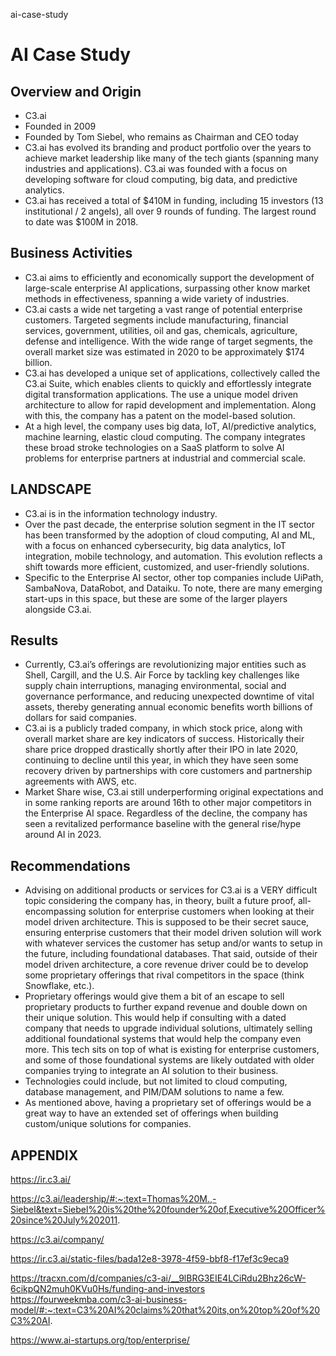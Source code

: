 ai-case-study
# AI Case Study

## Overview and Origin

-   C3.ai
-	Founded in 2009
-	Founded by Tom Siebel, who remains as Chairman and CEO today
-	C3.ai has evolved its branding and product portfolio over the years to achieve market leadership like many of the tech giants (spanning many industries and applications).  C3.ai was founded with a focus on developing software for cloud computing, big data, and predictive analytics.
-	C3.ai has received a total of $410M in funding, including 15 investors (13 institutional / 2 angels), all over 9 rounds of funding.  The largest round to date was $100M in 2018.

## Business Activities

-	C3.ai aims to efficiently and economically support the development of large-scale enterprise AI applications, surpassing other know market methods in effectiveness, spanning a wide variety of industries.
-	C3.ai casts a wide net targeting a vast range of potential enterprise customers.  Targeted segments include manufacturing, financial services, government, utilities, oil and gas, chemicals, agriculture, defense and intelligence. With the wide range of target segments, the overall market size was estimated in 2020 to be approximately $174 billion.
-	C3.ai has developed a unique set of applications, collectively called the C3.ai Suite, which enables clients to quickly and effortlessly integrate digital transformation applications.  The use a unique model driven architecture to allow for rapid development and implementation. Along with this, the company has a patent on the model-based solution. 
-	At a high level, the company uses big data, IoT, AI/predictive analytics, machine learning, elastic cloud computing.  The company integrates these broad stroke technologies on a SaaS platform to solve AI problems for enterprise partners at industrial and commercial scale.

## LANDSCAPE

-  C3.ai is in the information technology industry.
-  Over the past decade, the enterprise solution segment in the IT sector has been transformed by the adoption of cloud computing, AI and ML, with a focus on enhanced cybersecurity, big data analytics, IoT integration, mobile technology, and automation. This evolution reflects a shift towards more efficient, customized, and user-friendly solutions.
-  Specific to the Enterprise AI sector, other top companies include UiPath, SambaNova, DataRobot, and Dataiku.  To note, there are many emerging start-ups in this space, but these are some of the larger players alongside C3.ai.

## Results

-  Currently, C3.ai’s offerings are revolutionizing major entities such as Shell, Cargill, and the U.S. Air Force by tackling key challenges like supply chain interruptions, managing environmental, social and governance performance, and reducing unexpected downtime of vital assets, thereby generating annual economic benefits worth billions of dollars for said companies.
-  C3.ai is a publicly traded company, in which stock price, along with overall market share are key indicators of success.  Historically their share price dropped drastically shortly after their IPO in late 2020, continuing to decline until this year, in which they have seen some recovery driven by partnerships with core customers and partnership agreements with AWS, etc.   
-  Market Share wise, C3.ai still underperforming original expectations and in some ranking reports are around 16th to other major competitors in the Enterprise AI space.  Regardless of the decline, the company has seen a revitalized performance baseline with the general rise/hype around AI in 2023.  

## Recommendations

-  Advising on additional products or services for C3.ai is a VERY difficult topic considering the company has, in theory, built a future proof, all-encompassing solution for enterprise customers when looking at their model driven architecture.  This is supposed to be their secret sauce, ensuring enterprise customers that their model driven solution will work with whatever services the customer has setup and/or wants to setup in the future, including foundational databases.  That said, outside of their model driven architecture, a core revenue driver could be to develop some proprietary offerings that rival competitors in the space (think Snowflake, etc.).
-  Proprietary offerings would give them a bit of an escape to sell proprietary products to further expand revenue and double down on their unique solution.  This would help if consulting with a dated company that needs to upgrade individual solutions, ultimately selling additional foundational systems that would help the company even more.  This tech sits on top of what is existing for enterprise customers, and some of those foundational systems are likely outdated with older companies trying to integrate an AI solution to their business. 
-  Technologies could include, but not limited to cloud computing, database management, and PIM/DAM solutions to name a few.
-  As mentioned above, having a proprietary set of offerings would be a great way to have an extended set of offerings when building custom/unique solutions for companies.  

## APPENDIX

https://ir.c3.ai/

https://c3.ai/leadership/#:~:text=Thomas%20M.,-Siebel&text=Siebel%20is%20the%20founder%20of,Executive%20Officer%20since%20July%202011.

https://c3.ai/company/

https://ir.c3.ai/static-files/bada12e8-3978-4f59-bbf8-f17ef3c9eca9

https://tracxn.com/d/companies/c3-ai/__9lBRG3EIE4LCiRdu2Bhz26cW-6cikpQN2muh0KVu0Hs/funding-and-investors
https://fourweekmba.com/c3-ai-business-model/#:~:text=C3%20AI%20claims%20that%20its,on%20top%20of%20C3%20AI.

https://www.ai-startups.org/top/enterprise/
